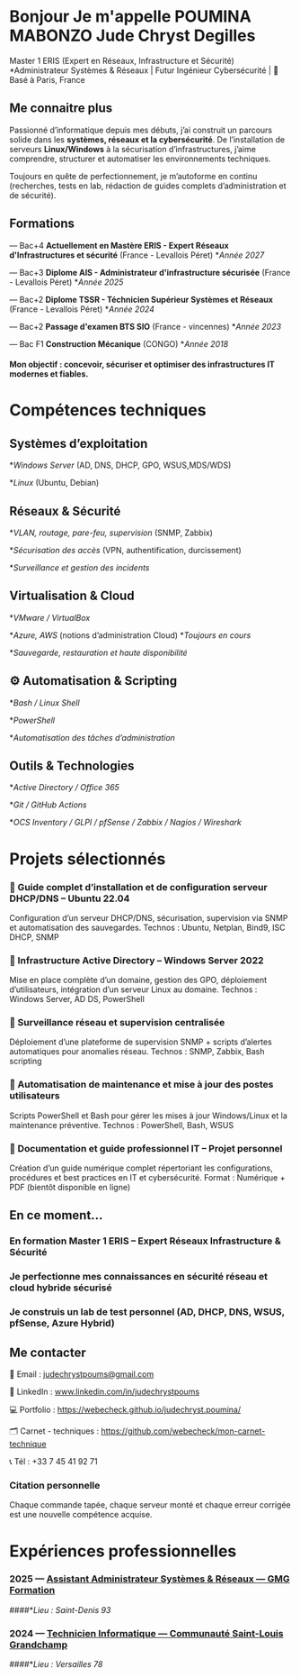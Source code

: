 # Bonjour Je m'appelle POUMINA MABONZO Jude Chryst Degilles

Master 1 ERIS (Expert en Réseaux, Infrastructure et Sécurité)
*Administrateur Systèmes & Réseaux | Futur Ingénieur Cybersécurité |
📍 Basé à Paris, France

## Me connaitre plus

Passionné d’informatique depuis mes débuts, j’ai construit un parcours solide dans les **systèmes, réseaux et la cybersécurité**.
De l’installation de serveurs **Linux/Windows** à la sécurisation d’infrastructures, j’aime comprendre, structurer et automatiser les environnements techniques.

Toujours en quête de perfectionnement, je m’autoforme en continu (recherches, tests en lab, rédaction de guides complets d’administration et de sécurité).

## Formations

— Bac+4 **Actuellement en Mastère ERIS - Expert Réseaux d'Infrastructures et sécurité**    (France - Levallois Péret)    **Année 2027*

— Bac+3 **Diplome AIS - Administrateur d'infrastructure sécurisée**    (France - Levallois Péret)    **Année 2025*

— Bac+2 **Diplome TSSR - Téchnicien Supérieur Systèmes et Réseaux**    (France - Levallois Péret)    **Année 2024*

— Bac+2 **Passage d'examen BTS SIO**     (France - vincennes)    **Année 2023*

— Bac F1 **Construction Mécanique**      (CONGO)    **Année 2018*

####  Mon objectif : concevoir, sécuriser et optimiser des infrastructures IT modernes et fiables.

#  Compétences techniques
##  Systèmes d’exploitation

**Windows Server* (AD, DNS, DHCP, GPO, WSUS,MDS/WDS)

**Linux* (Ubuntu, Debian)


##  Réseaux & Sécurité

**VLAN, routage, pare-feu, supervision* (SNMP, Zabbix)

**Sécurisation des accès* (VPN, authentification, durcissement)

**Surveillance et gestion des incidents*


##  Virtualisation & Cloud

**VMware / VirtualBox*

**Azure, AWS* (notions d’administration Cloud) **Toujours en cours*

**Sauvegarde, restauration et haute disponibilité*


## ⚙️ Automatisation & Scripting

**Bash / Linux Shell*

**PowerShell*

**Automatisation des tâches d’administration*


##  Outils & Technologies

**Active Directory / Office 365*

**Git / GitHub Actions*

**OCS Inventory / GLPI / pfSense / Zabbix / Nagios / Wireshark*


#  Projets sélectionnés

### 🔹 Guide complet d’installation et de configuration serveur DHCP/DNS – Ubuntu 22.04

Configuration d’un serveur DHCP/DNS, sécurisation, supervision via SNMP et automatisation des sauvegardes.
Technos : Ubuntu, Netplan, Bind9, ISC DHCP, SNMP

### 🔹 Infrastructure Active Directory – Windows Server 2022

Mise en place complète d’un domaine, gestion des GPO, déploiement d’utilisateurs, intégration d’un serveur Linux au domaine.
Technos : Windows Server, AD DS, PowerShell

### 🔹 Surveillance réseau et supervision centralisée

Déploiement d’une plateforme de supervision SNMP + scripts d’alertes automatiques pour anomalies réseau.
Technos : SNMP, Zabbix, Bash scripting

### 🔹 Automatisation de maintenance et mise à jour des postes utilisateurs

Scripts PowerShell et Bash pour gérer les mises à jour Windows/Linux et la maintenance préventive.
Technos : PowerShell, Bash, WSUS

### 🔹 Documentation et guide professionnel IT – Projet personnel

Création d’un guide numérique complet répertoriant les configurations, procédures et best practices en IT et cybersécurité.
Format : Numérique + PDF (bientôt disponible en ligne)

##  En ce moment...

###  En formation Master 1 ERIS – Expert Réseaux Infrastructure & Sécurité

###  Je perfectionne mes connaissances en sécurité réseau et cloud hybride sécurisé

###  Je construis un lab de test personnel (AD, DHCP, DNS, WSUS, pfSense, Azure Hybrid)


##  Me contacter

📧 Email : judechrystpoums@gmail.com

💼 LinkedIn : www.linkedin.com/in/judechrystpoums

💻 Portfolio : https://webecheck.github.io/judechryst.poumina/

🗂️ Carnet - techniques : https://github.com/webecheck/mon-carnet-technique

📞 Tél : +33 7 45 41 92 71

### Citation personnelle

Chaque commande tapée, chaque serveur monté et chaque erreur corrigée est une nouvelle compétence acquise.




#  Expériences professionnelles


### 2025 — [Assistant Administrateur Systèmes & Réseaux — GMG Formation](https://github.com/webecheck/judechryst.poumina/blob/main/_experiences/experience1.md)
####**Lieu : Saint-Denis 93*

### 2024 — [Technicien Informatique — Communauté Saint-Louis Grandchamp](https://github.com/webecheck/judechryst.poumina/blob/main/_experiences/experience2.md)
####**Lieu : Versailles 78*
